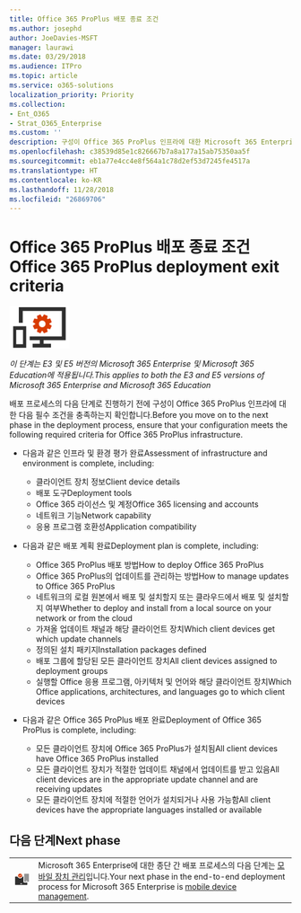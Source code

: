 ```yaml
---
title: Office 365 ProPlus 배포 종료 조건
ms.author: josephd
author: JoeDavies-MSFT
manager: laurawi
ms.date: 03/29/2018
ms.audience: ITPro
ms.topic: article
ms.service: o365-solutions
localization_priority: Priority
ms.collection:
- Ent_O365
- Strat_O365_Enterprise
ms.custom: ''
description: 구성이 Office 365 ProPlus 인프라에 대한 Microsoft 365 Enterprise 조건을 충족하는지 확인합니다.
ms.openlocfilehash: c38539d85e1c826667b7a8a177a15ab75350aa5f
ms.sourcegitcommit: eb1a77e4cc4e8f564a1c78d2ef53d7245fe4517a
ms.translationtype: HT
ms.contentlocale: ko-KR
ms.lasthandoff: 11/28/2018
ms.locfileid: "26869706"
---
```

# <a name="office-365-proplus-deployment-exit-criteria"></a><span data-ttu-id="2c8dc-103">Office 365 ProPlus 배포 종료 조건</span><span class="sxs-lookup"><span data-stu-id="2c8dc-103">Office 365 ProPlus deployment exit criteria</span></span>

![](./media/deploy-foundation-infrastructure/O365proplus_icon-small.png)

<span data-ttu-id="2c8dc-104">*이 단계는 E3 및 E5 버전의 Microsoft 365 Enterprise 및 Microsoft 365 Education에 적용됩니다.*</span><span class="sxs-lookup"><span data-stu-id="2c8dc-104">*This applies to both the E3 and E5 versions of Microsoft 365 Enterprise and Microsoft 365 Education*</span></span>

<span data-ttu-id="2c8dc-105">배포 프로세스의 다음 단계로 진행하기 전에 구성이 Office 365 ProPlus 인프라에 대한 다음 필수 조건을 충족하는지 확인합니다.</span><span class="sxs-lookup"><span data-stu-id="2c8dc-105">Before you move on to the next phase in the deployment process, ensure that your configuration meets the following required criteria for Office 365 ProPlus infrastructure.</span></span>

- <span data-ttu-id="2c8dc-106">다음과 같은 인프라 및 환경 평가 완료</span><span class="sxs-lookup"><span data-stu-id="2c8dc-106">Assessment of infrastructure and environment is complete, including:</span></span>

    - <span data-ttu-id="2c8dc-107">클라이언트 장치 정보</span><span class="sxs-lookup"><span data-stu-id="2c8dc-107">Client device details</span></span>
    - <span data-ttu-id="2c8dc-108">배포 도구</span><span class="sxs-lookup"><span data-stu-id="2c8dc-108">Deployment tools</span></span>
    - <span data-ttu-id="2c8dc-109">Office 365 라이선스 및 계정</span><span class="sxs-lookup"><span data-stu-id="2c8dc-109">Office 365 licensing and accounts</span></span>
    - <span data-ttu-id="2c8dc-110">네트워크 기능</span><span class="sxs-lookup"><span data-stu-id="2c8dc-110">Network capability</span></span>
    - <span data-ttu-id="2c8dc-111">응용 프로그램 호환성</span><span class="sxs-lookup"><span data-stu-id="2c8dc-111">Application compatibility</span></span>

- <span data-ttu-id="2c8dc-112">다음과 같은 배포 계획 완료</span><span class="sxs-lookup"><span data-stu-id="2c8dc-112">Deployment plan is complete, including:</span></span>

    - <span data-ttu-id="2c8dc-113">Office 365 ProPlus 배포 방법</span><span class="sxs-lookup"><span data-stu-id="2c8dc-113">How to deploy Office 365 ProPlus</span></span>
    - <span data-ttu-id="2c8dc-114">Office 365 ProPlus의 업데이트를 관리하는 방법</span><span class="sxs-lookup"><span data-stu-id="2c8dc-114">How to manage updates to Office 365 ProPlus</span></span>
    - <span data-ttu-id="2c8dc-115">네트워크의 로컬 원본에서 배포 및 설치할지 또는 클라우드에서 배포 및 설치할지 여부</span><span class="sxs-lookup"><span data-stu-id="2c8dc-115">Whether to deploy and install from a local source on your network or from the cloud</span></span>
    - <span data-ttu-id="2c8dc-116">가져올 업데이트 채널과 해당 클라이언트 장치</span><span class="sxs-lookup"><span data-stu-id="2c8dc-116">Which client devices get which update channels</span></span>
    - <span data-ttu-id="2c8dc-117">정의된 설치 패키지</span><span class="sxs-lookup"><span data-stu-id="2c8dc-117">Installation packages defined</span></span>
    - <span data-ttu-id="2c8dc-118">배포 그룹에 할당된 모든 클라이언트 장치</span><span class="sxs-lookup"><span data-stu-id="2c8dc-118">All client devices assigned to deployment groups</span></span>
    - <span data-ttu-id="2c8dc-119">실행할 Office 응용 프로그램, 아키텍처 및 언어와 해당 클라이언트 장치</span><span class="sxs-lookup"><span data-stu-id="2c8dc-119">Which Office applications, architectures, and languages go to which client devices</span></span>

- <span data-ttu-id="2c8dc-120">다음과 같은 Office 365 ProPlus 배포 완료</span><span class="sxs-lookup"><span data-stu-id="2c8dc-120">Deployment of Office 365 ProPlus is complete, including:</span></span>

    - <span data-ttu-id="2c8dc-121">모든 클라이언트 장치에 Office 365 ProPlus가 설치됨</span><span class="sxs-lookup"><span data-stu-id="2c8dc-121">All client devices have Office 365 ProPlus installed</span></span>
    - <span data-ttu-id="2c8dc-122">모든 클라이언트 장치가 적절한 업데이트 채널에서 업데이트를 받고 있음</span><span class="sxs-lookup"><span data-stu-id="2c8dc-122">All client devices are in the appropriate update channel and are receiving updates</span></span>
    - <span data-ttu-id="2c8dc-123">모든 클라이언트 장치에 적절한 언어가 설치되거나 사용 가능함</span><span class="sxs-lookup"><span data-stu-id="2c8dc-123">All client devices have the appropriate languages installed or available</span></span>

## <a name="next-phase"></a><span data-ttu-id="2c8dc-124">다음 단계</span><span class="sxs-lookup"><span data-stu-id="2c8dc-124">Next phase</span></span> 


|||
|:-------|:-----|
|![](./media/deploy-foundation-infrastructure/mobiledevicemgmt_icon-small.png)| <span data-ttu-id="2c8dc-125">Microsoft 365 Enterprise에 대한 종단 간 배포 프로세스의 다음 단계는 [모바일 장치 관리](mobility-infrastructure.md)입니다.</span><span class="sxs-lookup"><span data-stu-id="2c8dc-125">Your next phase in the end-to-end deployment process for Microsoft 365 Enterprise is [mobile device management](mobility-infrastructure.md).</span></span> |
